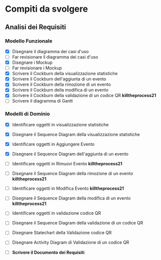 # Compiti da svolgere

## Analisi dei Requisiti

### Modello Funzionale
- [x] Disegnare il diagramma dei casi d'uso
- [ ] Far revisionare il diagramma dei casi d'uso
- [x] Disegnare i Mockup
- [ ] Far revisionare i Mockup
- [x] Scrivere il Cockburn della visualizzazione statistiche
- [x] Scrivere il Cockburn dell'aggiunta di un evento
- [x] Scrivere il Cockburn della rimozione di un evento
- [x] Scrivere il Cockburn della modifica di un evento
- [x] Scrivere il Cockburn della validazione di un codice QR **killtheprocess21**
- [ ] Scrivere il diagramma di Gantt

### Modelli di Dominio
- [x] Identificare oggetti in visualizzazione statistiche
- [x] Disegnare il Sequence Diagram della visualizzazione statistiche
- [x] Identificare oggetti in Aggiungere Evento
- [x] Disegnare il Sequence Diagram dell'aggiunta di un evento
- [ ] Identificare oggetti in Rimuovi Evento **killtheprocess21**
- [ ] Disegnare il Sequence Diagram della rimozione di un evento **killtheprocess21**
- [ ] Identificare oggetti in Modifica Evento **killtheprocess21**
- [ ] Disegnare il Sequence Diagram della modifica di un evento **killtheprocess21**
- [ ] Identificare oggetti in validazione codice QR
- [ ] Disegnare il Sequence Diagram della validazione di un codice QR

- [ ] Disegnare Statechart della Validazione codice QR

- [ ] Disegnare Activity Diagram di Validazione di un codice QR

- [ ] **Scrivere il Documento dei Requisiti**
